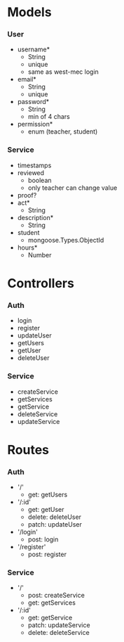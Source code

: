 # Models

### User
- username*
  - String
  - unique
  - same as west-mec login
- email*
  - String
  - unique
- password*
  - String
  - min of 4 chars
- permission*
  - enum (teacher, student)

### Service
- timestamps
- reviewed
  - boolean
  - only teacher can change value
- proof?
- act*
  - String
- description*
  - String
- student
  - mongoose.Types.ObjectId
- hours*
  - Number

# Controllers

### Auth
- login
- register
- updateUser
- getUsers
- getUser
- deleteUser

### Service
- createService
- getServices
- getService
- deleteService
- updateService

# Routes

### Auth
- '/'
  - get: getUsers
- '/:id'
  - get: getUser
  - delete: deleteUser
  - patch: updateUser
- '/login'
  - post: login
- '/register'
  - post: register
  
### Service
- '/'
  - post: createService
  - get: getServices
- '/:id'
  - get: getService
  - patch: updateService
  - delete: deleteService